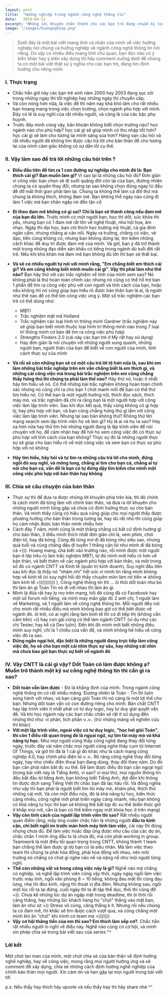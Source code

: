 ```yaml
---
layout: post
title:  "Hướng nghiệp trong ngành công nghệ thông tin"
date:   2019-04-12
excerpt: "Những lời khuyên chân thành cho các bạn trẻ đang chuẩn bị lựa chọn ngành nghề hay những bạn chuẩn bị ra trường`"
image: "/images/huongnghiep.png"
---
```


> Dưới đây là một bài viết mang tính cá nhân của mình về việc hướng nghiệp nói chung và hướng nghiệp về ngành công nghệ thông tin nói riêng. Do vậy có nhiều điều mang tính chủ quan, bạn đọc nào có ý kiến khác hay ý kiến xây dựng thì hãy comment xuống dưới để chúng ta có một bài viết thật sự ý nghĩa cho các bạn trẻ, đang tìm định hướng cho riêng mình

###  I. Thực trạng
* Chắc hẳn giờ này các bạn trẻ sinh năm 2000 hay 2003 đang sục sôi trong những ngày thi tốt nghiệp hay những ngày thi chuyển cấp. 
* Và còn nóng hơn nữa, là việc đề thi năm nay khá khó làm cho rất nhiều bạn hoang mang trong việc chọn trường, chọn ngành phù hợp với mình. Đây có lẽ là suy nghĩ của rất nhiều người, và cũng là của các bậc phụ huynh.
* Trước đây mình cũng vậy, băn khoăn không biết chọn trường nào? học ngành nào cho phù hợp? học cái gì sẽ giúp mình có thu nhập tốt hơn? học cái gì sẽ làm cho tương lai mình sáng sủa hơn? Hàng vạn câu hỏi và rất nhiều người đã không tìm được câu trả lời cho bản thân để cho tương lai của mình cảm giác không có sự dẫn lỗi cụ thể.

### II. Vậy làm sao để trả lời những câu hỏi trên ? 
* **Điều đầu tiên để tìm ra 1 con đường sự nghiệp cho mình đó là: Bạn thích cái gì? Bạn muốn làm gì?** Vì sao lại là những câu hỏi đó? Đơn giản vì công việc bạn chọn sẽ đi suốt quãng đời còn lại của bạn, đương nhiên chúng ta có quyền thay đổi, nhưng tại sao không chọn đúng ngay từ đầu để đỡ mất thời gian phải làm lại. Chúng ta không thể làm cả đời thứ mà chúng ta không thích, không đam mê. Bạn không thể ngày nào cũng đi làm 1 việc mà bạn chán ngấy nó đến tận cổ
* **Đi theo đam mê không có gì sai? Chỉ là bạn sẽ thành công nếu đam mê của bạn đủ lớn.** Trước mình có một người bạn, học thì dốt, sức khỏe thì yếu, nhưng bạn có 1 đam mê rất lớn về nghệ thuật, như hội họa, âm nhạc. Ngày thi đại học, bạn chỉ thích học trường mỹ thuật, cả gia đình ngăn cấm, nhưng chẳng ai cản nổi. Ngày ra trường, chẳng có việc, vẽ dạo, tiền cũng không có, nhưng bạn không dừng lại, tìm kiếm những cách khác để duy trì được đam mê của mình. Và giờ, bạn ý đã trở thành một trong những đạo diễn sân khấu có tiếng trong ngành dù tuổi đời rất trẻ. Nếu khi khó khăn mà đam mê bạn không đủ lớn thì bạn sẽ thất bại. 

* **Và sẽ có nhiều người tự nói với mình rằng, "Em chẳng biết em thích cái gì? Và em cũng không biết mình muốn cái gì". Vậy thì phải làm như thế nào?** Bạn hãy thử với các trắc nghiệm về tính của mình xem sao? Nó không phải là thứ hoàn toàn chính xác nhưng nó cũng có thể hỗ trợ bạn 1 phần để tìm ra công việc phù với con người và tính cách của bạn, hoặc nếu không thì nó cũng giúp bạn hiểu rõ được bản thân bạn là ai, là người như thế nào để có thể tìm công việc ưng ý. Một số trắc nghiệm các bạn trẻ có thể dùng như: 
    * MBTI
    * Trắc nghiệm mật mã Holland
    * Trắc nghiệm các loại hình trí thông minh Gardner (trắc nghiệm này sẽ giúp bạn biết mình thuộc loại hình trí thông minh nào trong 7 loại trí thông minh cơ bản để tìm ra công việc phù hợp) 
    * Strengths Finders 2.0 (cái này các bạn trẻ ở Mỹ rất hay sử dụng)
    * Hay đơn giản là nói chuyện với những người xung quanh, những người bạn, người thân của bạn để biết về con người của mình, tính cách thực sự của mình
    
* **Và rồi sẽ còn những bạn sẽ có một câu trả lời tệ hơn nữa là, sau khi em làm những bài trắc nghiệp trên em vẫn chẳng biết là em thích gì, và những cái công việc mà trong bài trắc nghiệm trên em cũng chẳng thấy hứng thú thì chúng ta phải làm thế nào?** Hãy thử nó, hoặc ít nhất hãy tìm hiểu về nó. Có thể những bài trắc nghiệm không hoàn toàn chính xác nhưng nó cũng chỉ ra cho bạn 1 chút manh mối để bạn có thể thử tìm hiểu nó. Có thể bạn là một người hướng nội, thích đọc sách, thích mày mò. và trắc nghiệm đã chỉ ra rằng bạn là một người hợp với công việc làm lập trình viên. Sau khi đọc kết quả, thấy cũng không có gì hợp lý, hay phù hợp với bạn, và bạn cũng chẳng hứng thú gì lắm với công việc làm lập trình viên. Nhưng tại sao bản không thử? Không thử lên mạng search xem lập trình viên họ sẽ làm gì? Họ là ai và họ ra sao? Hay xa hơn nữa hay thử tìm hỏi những người đang là lập trình viên để nói chuyện với họ, để cảm nhận hay để hỏi họ xem công việc đó có thực sự phù hợp với tính cách của bạn không?  Thực sự đó là những người thực sự sẽ giúp cho bạn hiểu rõ về một công việc và xem bạn có thực sự phù hợp với nó không
 * **Hãy tìm hiểu, hãy hỏi và tự tìm ra những câu trả lời cho mình, đừng ngồi đó suy nghĩ, và mông lung, chẳng ai tìm cho bạn cả, chẳng ai tự nói cho bạn cả, vấn đề là bạn có tự đứng dậy tìm kiếm cho mình một công việc phù hợp với bản thân hay không**

### III. Chia sẻ câu chuyện của bản thân
* Thực sự thì để đưa ra được những lời khuyên phía trên kia, thì đó chính là cách mình đã từng làm với chính bản thân, và đưa ra lời khuyên cho những người mình từng gặp và chưa có định hướng thực sự cho bản thân. Và mình thấy cũng có hiệu quả cũng giúp cho mọi người thấy được phương hướng cho bản thân trong tương lai, hay dù rất nhỏ thì cũng giúp họ cảm nhận được bản thân mình nhiều hơn 
* Cách đây 7 năm, mình cũng là một thằng chẳng có bất cứ định hướng gì cho bản thân, 3 điều mình thích nhất đơn giản chỉ là, xem phim, chơi điện tử, hay đá bóng. Cũng đã từng mơ đi đá bóng như siêu sao, nhưng quá tuổi và cũng chẳng đâu đi tuyển 1 thằng cận lòi như mình đi đá bóng cả =))). Hoang mang, chả biết vào trường nào, rồi mình được một người bạn ở lớp trêu rủ làm trắc nghiệm MBTI, từ đó mình mới hiểu rõ hơn về bản thân, và biết thêm về các ngành phù hợp với bản thân, và một trong số đó có ngành CNTT và Kinh tế (quản trị kinh doanh). Suy nghĩ đầu tiên sau khi đọc là thấy nó "nhảm nhí" hết sức vì mình tin rằng mình không hợp về kinh tế (vì suy nghĩ hồi đó thấy chuyên môn làm rơi tiền => không làm kinh tế =)))))))))) ), Công nghệ thông tin thì ... ôi thôi dốt toán như bò thì làm ăn gì Toán Tin nó đi với nhau thì làm ăn gì. 
* Mình là đứa rất hay lọ mọ trên mạng, hồi đó cũng đã có Facebook hay một số forum nổi tiếng, và mình may mắn gặp đc 2 anh chị, 1 người làm về Marketing, và 1 người làm về công nghệ thông tin. Mỗi người đều nói cho mình rất nhiều điều mà mình không bao giờ có thể biêt được về ngành đó. ôi trời, có ai nghĩ rằng làm kinh tế thì có đi tiếp thị (không cần cầm tiền) =)) hay con gái cũng có thể làm ngành CNTT (ví dụ như các chị Tester, hay kể cả Dev luôn). Đến khi đó mình mới biết những điều mình suy nghĩ, chỉ là 1 chiều của vấn đề, và mình không hề hiểu về công việc đó ra sao.
*  **Đừng ngần ngại hỏi, đặc biệt là những người đang trực tiếp làm công việc đó, họ sẽ cho bạn một cái nhìn thực sự sâu, hay những cái nhìn mà chưa bao giờ bạn thực sự biết về ngành đó**

### IV. Vậy CNTT là cái gì vậy? Dốt Toán có làm được không ạ? Muốn trở thành một kỹ sư công nghệ thông tin thì cần gì ra sao? 

* **Dốt toán vẫn làm được** - Đó là khẳng định của mình. Trong ngành công nghệ thông tin có rất nhiều mảng. Đương nhiên là Toán - Tin thì luôn song hành với nhau, và bạn càng giỏi Toán thì nó càng là một lợi thế cho bạn. Nhưng dốt toán vẫn có con đường riêng cho mình. Bản chất CNTT hay lập trình viên ít nhất phải có tư duy logic, hay tư duy giải quyết vấn đề. Và khi học ngành này các bạn chắc chắn sẽ rất ít sử dụng đến những thứ như: vi phân, tích phân v..v.. (trừ những mảng về nghiên cứu thì khác)
* **Với một lập trình viên, ngoài việc có tư duy logic, "học hơi giỏi Toán", thì còn 1 điều rất quan trọng đó là ngọai ngữ, sự tìm tòi mày mò và khả năng tự học.** Như mọi người cũng thấy công nghệ đang thay đổi từng ngày, trước đây vài năm chắc mọi người cũng nghe thấy cụm từ Internet Of Things, và giờ thì đã là 1 cái gì đó khác  như là cách mạng công nghiệp 4.0, hay chính phủ điện tử v..v..  Rõ ràng công nghệ thay đổi từng ngày, hay  như chiếc điện thoại bạn đang dùng, thay đổi theo năm. Do đó bạn cần phải nắm bắt đc xu thế. Để làm được điều đó bạn cần ngoại ngữ (trong bài viết này là Tiếng Anh), vì sao? vì mọi thứ, mọi nguồn thông tin đều bắt đầu từ tiếng Anh, bạn không biết Tiếng Anh, đợi đến khi thông tin được dịch sang Tiếng Việt thì chắc bạn đã lạc hâu rồi. Và đồng nghĩa như vậy thì bạn phải là người biết tìm tòi mày mò, khám phá, thích thử những cái mới. Và còn một điều nữa, đó là khả năng tự học, kiến thức càng nhiều, công nghệ mới phát triển ngày càng nhanh, nếu bạn không có khả năng tự học thì bạn sẽ không thể bắt kịp đc xu thế (kiến thức giờ ở khắp mọi nơi, cần là bạn có thể kiếm ngay một khóa học ở trên mạng) 
* **Vậy còn tính cách của người lập trình viên thì sao?** Rất nhiều người quan điểm rằng, mấy ông coder chắc hẳn là những người **đầu to kính cận, chỉ biết ngồi im trước màn hình máy tính làm việc**, cái này thì đúng nhưng chưa đủ. Để làm việc hoặc đáp ứng được như cầu của các dự án, chắc chắn 1 mình ông đầu to là chưa đủ, mà còn phải working in group. Teamwork là một điều tối quan trọng trong CNTT, không thành 1 team bạn chẳng thể làm được gì dù bạn có là siêu nhân. Mà làm việc theo team thì chúng ta phải hòa đồng, phải hòa đồng với nhau, nên môi trường nó chẳng có chút gì nghe não nề và nặng nề như mội người từng nghĩ.
* **Thế còn những vất vả trong công việc này là gì?** Nghề nào mà chẳng có nghiệp, và nghề lập trình viên cũng vậy thôi, ngày ngày ngồi làm việc trước máy tính, ngồi văn phòng 8 ~ 10 tiếng, không đau mắt thì cũng đau lưng, nhẹ thì đeo kính, nặng thì thoát vị đĩa đệm. Nhưng không sao, ngồi một lúc rồi ta lại đứng, cuối ngày thì ta đi tập thể dục, thôi thì cũng đỡ =)). Chưa kể những lúc dự án ngập mặt trong deadline, thì ôi thôi rồi căng thẳng, hay những lúc khách hàng họ "chửi" thẳng vào mặt bạn, làm ăn như sịt =)) Stress vô cùng, căng thẳng k ít. Nhưng rồi nếu chúng ta có đam mê, thì khắc sẽ tìm được cách vượt qua, và cũng chẳng một mình khi ăn "chửi" khi mình có team mà =)))))))
* **Vậy cơ hội thăng tiến của em thì sao? Em thích làm sếp cơ?**. Chắc hẳn rất nhiều người lo nghĩ về điều này. Nghề nào cũng có cơ hội, và mình xin phép chia sẻ trong bài viết sau của series ^^ 

### Lời kết
Một chút lan man của mình, một chút chia sẻ của bản thân về định hướng nghề nghiệp, hay về công việc, mong rằng mọi người hưởng ứng và sẽ comment để xây dựng, chia sẻ những cách định hướng nghề nghiệp của chính bản thân mọi người. Xin cám ơn và hẹn gặp lại mọi người trong bài viết tới

p.s: Nếu thấy hay thích hãy upvote và nếu thấy hay thì hãy share nhé ^^